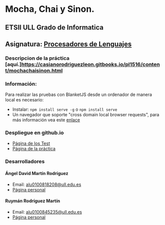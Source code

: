# Mocha, Chai y Sinon.
## ETSII ULL Grado de Informatica
## Asignatura: [Procesadores de Lenguajes](https://campusvirtual.ull.es/1516/course/view.php?id=178)

### Descripcion de la práctica [aquí.]https://casianorodriguezleon.gitbooks.io/pl1516/content/mochachaisinon.html

### Información:
  Para realizar las pruebas con BlanketJS desde un ordenador de manera local es necesario:
  - Instalar: ```npm install serve -g``` o ```npm install serve```
  - Un navegador que soporte "cross domain local browser requests", para más información vea este [enlace](https://github.com/alex-seville/blanket/blob/master/docs/special_features.md)

### Despliegue en github.io

* [Página de los Test](http://ULL-ESIT-GRADOII-PL.github.io/mocha-chai-sinon-ruyman_y_david/test/index.html)
* [Página de la práctica](http://ULL-ESIT-GRADOII-PL.github.io/mocha-chai-sinon-ruyman_y_david/)

### Desarrolladores

#### Ángel David Martín Rodríguez
  - Email: alu0100818208@ull.edu.es
  - [Página personal](http://alu0100818208.github.io)

#### Ruymán Rodríguez Martín
  - Email: alu0100845235@ull.edu.es
  - [Página personal](http://alu0100845235.github.io)
